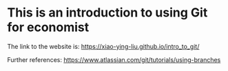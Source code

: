 # This is an introduction to using Git for economist

The link to the website is: https://xiao-ying-liu.github.io/intro_to_git/

Further references: https://www.atlassian.com/git/tutorials/using-branches